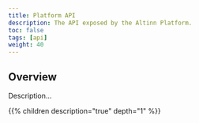 ```yaml
---
title: Platform API
description: The API exposed by the Altinn Platform.
toc: false
tags: [api]
weight: 40
---
```


## Overview
Description...

{{% children description="true" depth="1" %}}
